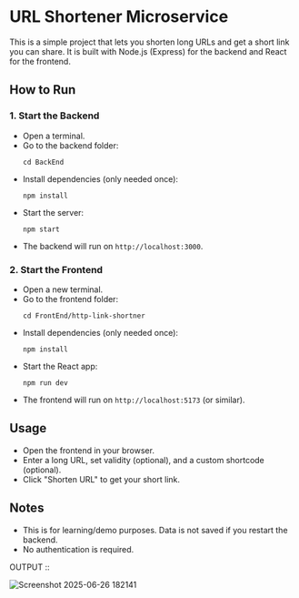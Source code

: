 
# URL Shortener Microservice

This is a simple project that lets you shorten long URLs and get a short link you can share. It is built with Node.js (Express) for the backend and React for the frontend.

## How to Run

### 1. Start the Backend
- Open a terminal.
- Go to the backend folder:
  ```
  cd BackEnd
  ```
- Install dependencies (only needed once):
  ```
  npm install
  ```
- Start the server:
  ```
  npm start
  ```
- The backend will run on `http://localhost:3000`.

### 2. Start the Frontend
- Open a new terminal.
- Go to the frontend folder:
  ```
  cd FrontEnd/http-link-shortner
  ```
- Install dependencies (only needed once):
  ```
  npm install
  ```
- Start the React app:
  ```
  npm run dev
  ```
- The frontend will run on `http://localhost:5173` (or similar).

## Usage
- Open the frontend in your browser.
- Enter a long URL, set validity (optional), and a custom shortcode (optional).
- Click "Shorten URL" to get your short link.

## Notes
- This is for learning/demo purposes. Data is not saved if you restart the backend.
- No authentication is required.

OUTPUT ::


![Screenshot 2025-06-26 182141](https://github.com/user-attachments/assets/f4dcd68c-e8a9-4b12-b1ff-dd1c231d036b)


